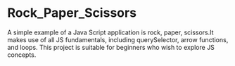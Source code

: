 # Rock_Paper_Scissors
 A simple example of a Java Script application is rock, paper, scissors.It makes use of all JS fundamentals, including querySelector, arrow functions, and loops. This project is suitable for beginners who wish to explore JS concepts. 

